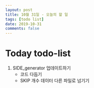 ```yaml
---
layout: post
title: 10월 31일 - 오늘의 할 일
tags: [todo list]
date: 2019-10-31
comments: false
---
```


# Today todo-list

1. SIDE_generator 업데이트하기
   - 코드 다듬기
   - SKIP 개수 데이터 다른 파일로 넘기기